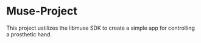 # Muse-Project
This project ustilizes the libmuse SDK to create a simple app for controlling a prosthetic hand. 
